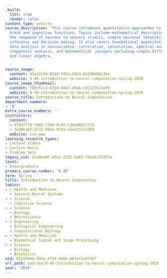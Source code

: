 ```yaml
---
_build:
  list: true
  render: false
content_type: website
course_description: 'This course introduces quantitative approaches to understanding
  brain and cognitive functions. Topics include mathematical description of neurons,
  the response of neurons to sensory stimuli, simple neuronal networks, statistical
  inference and decision making. It also covers foundational quantitative tools of
  data analysis in neuroscience: correlation, convolution, spectral analysis, principal
  components analysis, and mathematical concepts including simple differential equations
  and linear algebra.

  '
course_image:
  content: 45e32c88-8216-f65a-9424-be2d8e80c3ba
  website: 9-40-introduction-to-neural-computation-spring-2018
course_image_thumbnail:
  content: f88c57c3-6759-6047-49ab-c87225523ef0
  website: 9-40-introduction-to-neural-computation-spring-2018
course_title: Introduction to Neural Computation
department_numbers:
- '9'
extra_course_numbers: ''
instructors:
  content:
  - 07bd7770-3483-7508-8c49-c3ba98631f33
  - 3e40ba07-d733-8932-076a-cbed3217a284
  website: ocw-www
learning_resource_types:
- Lecture Videos
- Lecture Notes
- Problem Sets
legacy_uid: 2ca0ee9f-e5ce-2335-da83-7814427d372a
level:
- Undergraduate
primary_course_number: '9.40'
term: Spring
title: Introduction to Neural Computation
topics:
- - Health and Medicine
  - Sensory-Neural Systems
- - Science
  - Cognitive Science
- - Science
  - Biology
  - Neuroscience
- - Engineering
  - Biological Engineering
  - Computational Biology
- - Health and Medicine
  - Biomedical Signal and Image Processing
- - Science
  - Biology
  - Biophysics
uid: 83216444-995a-4f44-9e0b-b6fec5e9736f
url_path: courses/9-40-introduction-to-neural-computation-spring-2018
year: '2018'
---
```

